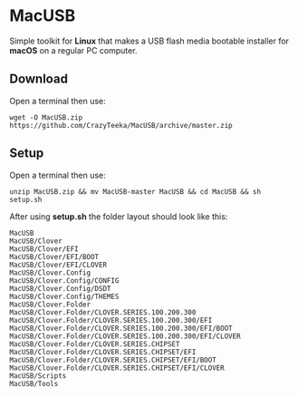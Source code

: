 # MacUSB
Simple toolkit for **Linux** that makes a USB flash media bootable installer for **macOS** on a regular PC computer.

## Download
Open a terminal then use:
```
wget -O MacUSB.zip https://github.com/CrazyTeeka/MacUSB/archive/master.zip
```

## Setup
Open a terminal then use:
```
unzip MacUSB.zip && mv MacUSB-master MacUSB && cd MacUSB && sh setup.sh
```
After using **setup.sh** the folder layout should look like this:
```
MacUSB
MacUSB/Clover
MacUSB/Clover/EFI
MacUSB/Clover/EFI/BOOT
MacUSB/Clover/EFI/CLOVER
MacUSB/Clover.Config
MacUSB/Clover.Config/CONFIG
MacUSB/Clover.Config/DSDT
MacUSB/Clover.Config/THEMES
MacUSB/Clover.Folder
MacUSB/Clover.Folder/CLOVER.SERIES.100.200.300
MacUSB/Clover.Folder/CLOVER.SERIES.100.200.300/EFI
MacUSB/Clover.Folder/CLOVER.SERIES.100.200.300/EFI/BOOT
MacUSB/Clover.Folder/CLOVER.SERIES.100.200.300/EFI/CLOVER
MacUSB/Clover.Folder/CLOVER.SERIES.CHIPSET
MacUSB/Clover.Folder/CLOVER.SERIES.CHIPSET/EFI
MacUSB/Clover.Folder/CLOVER.SERIES.CHIPSET/EFI/BOOT
MacUSB/Clover.Folder/CLOVER.SERIES.CHIPSET/EFI/CLOVER
MacUSB/Scripts
MacUSB/Tools
```
